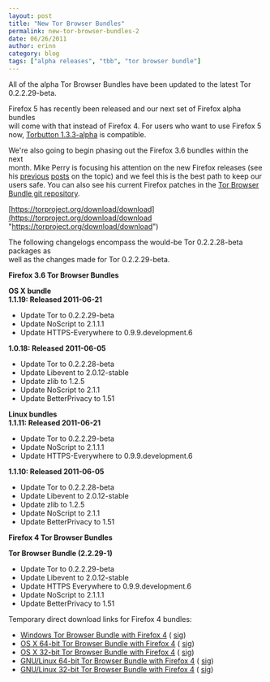 ```yaml
---
layout: post
title: "New Tor Browser Bundles"
permalink: new-tor-browser-bundles-2
date: 06/26/2011
author: erinn
category: blog
tags: ["alpha releases", "tbb", "tor browser bundle"]
---
```


All of the alpha Tor Browser Bundles have been updated to the latest Tor 0.2.2.29-beta.

Firefox 5 has recently been released and our next set of Firefox alpha bundles  
will come with that instead of Firefox 4. For users who want to use Firefox 5  
now, [Torbutton 1.3.3-alpha](https://www.torproject.org/torbutton/) is compatible.

We're also going to begin phasing out the Firefox 3.6 bundles within the next  
month. Mike Perry is focusing his attention on the new Firefox releases (see  
his [previous](https://blog.torproject.org/blog/toggle-or-not-toggle-end%20torbutton) [posts](http://blog.torproject.org/blog/improving-private-browsing-modes-do-not-track-vs-real-privacy-design) on the topic) and we feel this is the best path to keep our users safe. You can also see his current Firefox patches in the [Tor Browser Bundle git repository](https://gitweb.torproject.org/torbrowser.git/tree/refs/heads/maint-2.2:/src/current-patches).

[https://torproject.org/download/download](https://torproject.org/download/download "https://torproject.org/download/download")

The following changelogs encompass the would-be Tor 0.2.2.28-beta packages as  
well as the changes made for Tor 0.2.2.29-beta.

**Firefox 3.6 Tor Browser Bundles**

**OS X bundle**  
**1.1.19: Released 2011-06-21**

- Update Tor to 0.2.2.29-beta
- Update NoScript to 2.1.1.1
- Update HTTPS-Everywhere to 0.9.9.development.6

**1.0.18: Released 2011-06-05**

- Update Tor to 0.2.2.28-beta
- Update Libevent to 2.0.12-stable
- Update zlib to 1.2.5
- Update NoScript to 2.1.1
- Update BetterPrivacy to 1.51

**Linux bundles**  
**1.1.11: Released 2011-06-21**

- Update Tor to 0.2.2.29-beta
- Update NoScript to 2.1.1.1
- Update HTTPS-Everywhere to 0.9.9.development.6

**1.1.10: Released 2011-06-05**

- Update Tor to 0.2.2.28-beta
- Update Libevent to 2.0.12-stable
- Update zlib to 1.2.5
- Update NoScript to 2.1.1
- Update BetterPrivacy to 1.51

**Firefox 4 Tor Browser Bundles**

**Tor Browser Bundle (2.2.29-1)**

- Update Tor to 0.2.2.29-beta
- Update Libevent to 2.0.12-stable
- Update HTTPS Everywhere to 0.9.9.development.6
- Update NoScript to 2.1.1.1
- Update BetterPrivacy to 1.51

Temporary direct download links for Firefox 4 bundles:

- [Windows Tor Browser Bundle with Firefox 4](https://torproject.org/dist/torbrowser/tor-browser-2.2.29-1-alpha_en-US.exe) ( [sig](https://torproject.org/dist/torbrowser/tor-browser-2.2.29-1-alpha_en-US.ex.asc))
- [OS X 64-bit Tor Browser Bundle with Firefox 4](https://torproject.org/dist/torbrowser/osx/TorBrowser-2.2.29-1-alpha-osx-x86_64-en-US.zip) ( [sig](https://torproject.org/dist/torbrowser/osx/TorBrowser-2.2.29-1-alpha-osx-x86_64-en-US.zip.asc))
- [OS X 32-bit Tor Browser Bundle with Firefox 4](https://torproject.org/dist/torbrowser/osx/TorBrowser-2.2.29-1-alpha-osx-i386-en-US.zip) ( [sig](https://torproject.org/dist/torbrowser/osx/TorBrowser-2.2.29-1-alpha-osx-i386-en-US.zip.asc))
- [GNU/Linux 64-bit Tor Browser Bundle with Firefox 4](https://torproject.org/dist/torbrowser/linux/tor-browser-gnu-linux-x86_64-2.2.29-1-alpha-en-US.tar.gz) ( [sig](https://torproject.org/dist/torbrowser/linux/tor-browser-gnu-linux-x86_64-2.2.29-1-alpha-en-US.tar.gz.asc))
- [GNU/Linux 32-bit Tor Browser Bundle with Firefox 4](https://torproject.org/dist/torbrowser/linux/tor-browser-gnu-linux-i686-2.2.29-2-alpha-en-US.tar.gz) ( [sig](https://torproject.org/dist/torbrowser/linux/tor-browser-gnu-linux-i686-2.2.29-2-alpha-en-US.tar.gz.asc))


